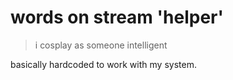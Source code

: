 # words on stream 'helper'

> i cosplay as someone intelligent

basically hardcoded to work with my system. 
